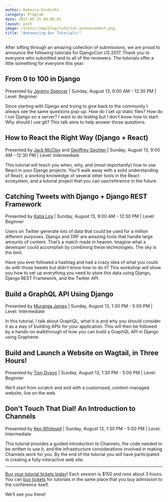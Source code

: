 ```yaml
---
author: Rebecca Kindschi
category: Program
date: 2017-05-25 00:00:01
layout: post
image: /static/img/blog/tutorial-announcement.png
title: "Announcing Our Tutorials!"
---
```


After sifting through an amazing collection of submissions, we are proud to announce the following tutorials for DjangoCon US 2017. Thank you to everyone who submitted and to all of the reviewers. The tutorials offer a little something for everyone this year:

## From 0 to 100 in Django

Presented by [Jeremy Spencer](https://twitter.com/jeremytiki) \| Sunday, August 13, 9:00 AM - 12:30 PM \| Level: Beginner

Since starting with Django and trying to give back to the community I always see the same questions pop-up.
How do I set up static files? How do I run Django on a server? I want to do testing but I don’t know how to start. Why should I use git?
This talk aims to help answer those questions.

## How to React the Right Way (Django + React)

Presented by [Jack McCloy](https://twitter.com/jackmccloy) and [Geoffrey Sechter
](https://twitter.com/gsechter) \| Sunday, August 13, 9:00 AM - 12:30 PM \| Level: Intermediate

This tutorial will teach you when, why, and (most importantly) how to use React in your Django projects. You’ll walk away with a solid understanding of React, a working knowledge of several other tools in the React ecosystem, and a tutorial project that you can use/reference in the future.

## Catching Tweets with Django + Django REST Framework

Presented by [Katia Lira](https://twitter.com/lakatialira) \| Sunday, August 13, 9:00 AM - 12:30 PM \| Level: Beginner

Users on Twitter generate lots of data that could be used for a million different purposes. Django and DRF are amazing tools that handle large amounts of content. That’s a match made in heaven. Imagine what a developer could accomplish by combining these technologies. The sky is the limit.

Have you ever followed a hashtag and had a crazy idea of what you could do with those tweets but didn’t know how to do it? This workshop will show you how to set up everything you need to store this data using Django, Django REST Framework, and the Twitter API.

## Build a GraphQL API Using Django

Presented by [Muranga James](https://twitter.com/murangajames) \| Sunday, August 13, 1:30 PM - 5:00 PM \| Level: Intermediate

In this tutorial, I talk about GraphQL, what it is and why you should consider it as a way of building APIs for your application. This will then be followed by a hands-on walkthrough of how you can build a GraphQL API in Django using Graphene.

## Build and Launch a Website on Wagtail, in Three Hours!

Presented by [Tom Dyson](https://twitter.com/tomd) \| Sunday, August 13, 1:30 PM - 5:00 PM \| Level: Beginner

We’ll start from scratch and end with a customised, content-managed website, live on the web.

## Don't Touch That Dial! An Introduction to Channels

Presented by [Ken Whitesell](https://twitter.com/KenWhitesell) \| Sunday, August 13, 1:30 PM - 5:00 PM \| Level: Intermediate

This tutorial provides a guided introduction to Channels, the code needed to be written to use it, and the infrastructure considerations involved in making Channels work for you. By the end of the tutorial you will have participated in creating a fully-interactive web site.

***

[Buy your tutorial tickets today](https://ti.to/defna/djangocon-us-2017)! Each session is $150 and runs about 3 hours. You can [buy tickets](https://ti.to/defna/djangocon-us-2017) for tutorials in the same place that you buy admission to the conference itself.

We’ll see you there!
